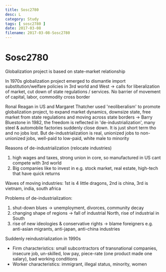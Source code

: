 ```yaml
---
title: Sosc2780
desc: L
category: Study
tags: [ sosc2780 ]
date: 2017-03-08
filename: 2017-03-08-Sosc2780
---
```


# Sosc2780

Globalization project is based on state-market relationship

In 1970s globalization project emerged to dismantle import substitution/welfare policies in 3rd world and West $\to$ calls for liberalization of market, cut down of state regulations / services. No barrier of movement of capital, labor, commodity cross border

Ronal Reagan in US and Margaret Thatcher used 'neoliberalism' to promote globalization project, to expand market dynamics, downsize state, free market from state regulations and moving across state borders
$\to$ Barry Bluestone in 1982, the freedom is reflected in 'de-industrialization', many steel & automobile factories suddenly close down. It is just short term tho and no jobs lost. But de-industrialization is real, unionized jobs to non-unionized jobs, well-paid to low-paid, white male to minority



Reasons of de-industrialization (relocate industries)

1. high wages and taxes, strong union in core, so manufactured in US cant compete with 3rd world
2. Big companies like to invest in e.g. stock market, real estate, high-tech that have quick returns

Waves of moving industries: 1st is 4 little dragons, 2nd is china, 3rd is vietnam, india, south africa



Problems of de-industrialization:

1. shut-down blues $\to$ unemployment, divorces, community decay
2. changing shape of regions $\to$ fall of industrial North, rise of industrial in South
3. rise of new ideologies & conservative rights $\to$ blame foreigners e.g. anti-asian migrants, anti-japan, anti-china industries

Suddenly reindustrialization in 1990s

- Firm characteristics: small subcontractors of transnational companies, insecure job, un-skilled, low pay, piece-rate (one product made one salary), bad working conditions
- Worker characteristics: immigrant, illegal status, minority, women
